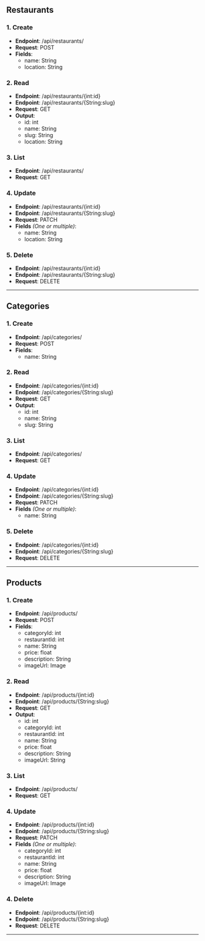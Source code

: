 ## Restaurants

### 1. Create

<ul>
    <li><strong>Endpoint</strong>: /api/restaurants/ </li>
    <li><strong>Request</strong>: POST</li>
    <li> <strong>Fields</strong>:
    <ul>
        <li>name: String</li>
        <li>location: String</li>
    </ul>
    </li>
</ul>

### 2. Read

<ul>
    <li><strong>Endpoint</strong>: /api/restaurants/{int:id} </li>
    <li><strong>Endpoint</strong>: /api/restaurants/{String:slug} </li>
    <li><strong>Request</strong>: GET</li>
    <li> <strong>Output</strong>:
    <ul>
        <li>id: int</li>
        <li>name: String</li>
        <li>slug: String</li>
        <li>location: String</li>
    </ul>
    </li>
</ul>

### 3. List

<ul>
    <li><strong>Endpoint</strong>: /api/restaurants/ </li>
    <li><strong>Request</strong>: GET</li>

</ul>

### 4. Update

<ul>
    <li><strong>Endpoint</strong>: /api/restaurants/{int:id} </li>
    <li><strong>Endpoint</strong>: /api/restaurants/{String:slug} </li>
    <li><strong>Request</strong>: PATCH</li>
    <li> <strong>Fields</strong> <i>(One or multiple)</i>:
    <ul>
        <li>name: String</li>
        <li>location: String</li>
    </ul>
    </li>
</ul>


### 5. Delete

<ul>
    <li><strong>Endpoint</strong>: /api/restaurants/{int:id} </li>
    <li><strong>Endpoint</strong>: /api/restaurants/{String:slug} </li>
    <li><strong>Request</strong>: DELETE</li>

</ul>

<hr/>

## Categories

### 1. Create

<ul>
    <li><strong>Endpoint</strong>: /api/categories/ </li>
    <li><strong>Request</strong>: POST</li>
    <li> <strong>Fields</strong>:
    <ul>
        <li>name: String</li>
    </ul>
    </li>
</ul>

### 2. Read

<ul>
    <li><strong>Endpoint</strong>: /api/categories/{int:id} </li>
    <li><strong>Endpoint</strong>: /api/categories/{String:slug} </li>
    <li><strong>Request</strong>: GET</li>
    <li> <strong>Output</strong>:
    <ul>
        <li>id: int</li>
        <li>name: String</li>
        <li>slug: String</li>
    </ul>
    </li>
</ul>

### 3. List

<ul>
    <li><strong>Endpoint</strong>: /api/categories/ </li>
    <li><strong>Request</strong>: GET</li>

</ul>

### 4. Update

<ul>
    <li><strong>Endpoint</strong>: /api/categories/{int:id} </li>
    <li><strong>Endpoint</strong>: /api/categories/{String:slug} </li>
    <li><strong>Request</strong>: PATCH</li>
    <li> <strong>Fields</strong> <i>(One or multiple)</i>:
    <ul>
        <li>name: String</li>
    </ul>
    </li>
</ul>


### 5. Delete

<ul>
    <li><strong>Endpoint</strong>: /api/categories/{int:id} </li>
    <li><strong>Endpoint</strong>: /api/categories/{String:slug} </li>
    <li><strong>Request</strong>: DELETE</li>

</ul>

<hr/>

## Products

### 1. Create

<ul>
    <li><strong>Endpoint</strong>: /api/products/ </li>
    <li><strong>Request</strong>: POST</li>
    <li> <strong>Fields</strong>:
    <ul>
        <li>categoryId: int</li>
        <li>restaurantId: int</li>
        <li>name: String</li>
        <li>price: float</li>
        <li>description: String</li>
        <li>imageUrl: Image</li>
    </ul>
    </li>
</ul>

### 2. Read

<ul>
    <li><strong>Endpoint</strong>: /api/products/{int:id} </li>
    <li><strong>Endpoint</strong>: /api/products/{String:slug} </li>
    <li><strong>Request</strong>: GET</li>
    <li> <strong>Output</strong>:
    <ul>
        <li>id: int</li>
        <li>categoryId: int</li>
        <li>restaurantId: int</li>
        <li>name: String</li>
        <li>price: float</li>
        <li>description: String</li>
        <li>imageUrl: String</li>
    </ul>
    </li>
</ul>

### 3. List

<ul>
    <li><strong>Endpoint</strong>: /api/products/ </li>
    <li><strong>Request</strong>: GET</li>

</ul>

### 4. Update

<ul>
    <li><strong>Endpoint</strong>: /api/products/{int:id} </li>
    <li><strong>Endpoint</strong>: /api/products/{String:slug} </li>
    <li><strong>Request</strong>: PATCH</li>
    <li> <strong>Fields</strong> <i>(One or multiple)</i>:
    <ul>
        <li>categoryId: int</li>
        <li>restaurantId: int</li>
        <li>name: String</li>
        <li>price: float</li>
        <li>description: String</li>
        <li>imageUrl: Image</li>
    </ul>
    </li>
</ul>


### 4. Delete

<ul>
    <li><strong>Endpoint</strong>: /api/products/{int:id} </li>
    <li><strong>Endpoint</strong>: /api/products/{String:slug} </li>
    <li><strong>Request</strong>: DELETE</li>

</ul>

<hr/>




